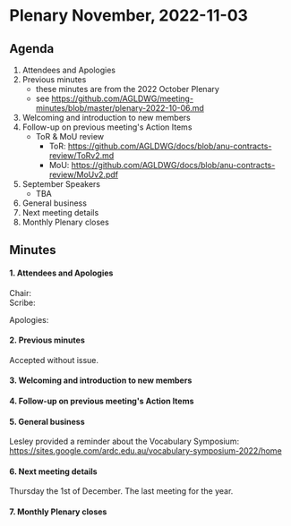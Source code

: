 # Plenary November, 2022-11-03

## Agenda

1. Attendees and Apologies
2. Previous minutes
    * these minutes are from the 2022 October Plenary
    * see <https://github.com/AGLDWG/meeting-minutes/blob/master/plenary-2022-10-06.md>
3. Welcoming and introduction to new members
5. Follow-up on previous meeting's Action Items
    * ToR & MoU review
        * ToR: https://github.com/AGLDWG/docs/blob/anu-contracts-review/ToRv2.md
        * MoU: https://github.com/AGLDWG/docs/blob/anu-contracts-review/MoUv2.pdf
5. September Speakers
    * TBA
6. General business 
8. Next meeting details
9. Monthly Plenary closes

## Minutes

#### 1. Attendees and Apologies

Chair:  
Scribe:   

Apologies:  

#### 2. Previous minutes

Accepted without issue.

#### 3. Welcoming and introduction to new members

#### 4. Follow-up on previous meeting's Action Items

#### 5. General business 

Lesley provided a reminder about the Vocabulary Symposium: https://sites.google.com/ardc.edu.au/vocabulary-symposium-2022/home

#### 6. Next meeting details

Thursday the 1st of December. The last meeting for the year.

#### 7. Monthly Plenary closes
